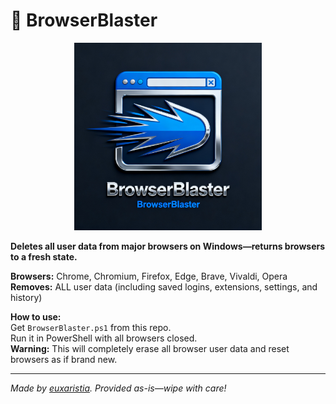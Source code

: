 # 🚀 BrowserBlaster

<p align="center">
  <img src="BrowserBlaster.png" alt="BrowserBlaster Logo" width="300"/>
</p>

**Deletes all user data from major browsers on Windows—returns browsers to a fresh state.**

**Browsers:** Chrome, Chromium, Firefox, Edge, Brave, Vivaldi, Opera  
**Removes:** ALL user data (including saved logins, extensions, settings, and history)

**How to use:**  
Get `BrowserBlaster.ps1` from this repo.  
Run it in PowerShell with all browsers closed.  
**Warning:** This will completely erase all browser user data and reset browsers as if brand new.

---

_Made by [euxaristia](https://github.com/euxaristia). Provided as-is—wipe with care!_
